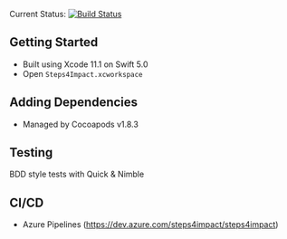 Current Status: [![Build Status](https://dev.azure.com/steps4impact/steps4impact/_apis/build/status/steps4impact%20(iOS)?branchName=master)](https://dev.azure.com/steps4impact/steps4impact/_build/latest?definitionId=1&branchName=master)

## Getting Started

- Built using Xcode 11.1 on Swift 5.0
- Open `Steps4Impact.xcworkspace`

## Adding Dependencies

- Managed by Cocoapods v1.8.3

## Testing

BDD style tests with Quick & Nimble

## CI/CD

- Azure Pipelines (https://dev.azure.com/steps4impact/steps4impact)
